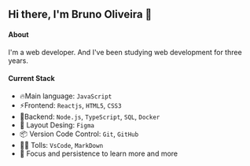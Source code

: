 ## Hi there, I'm Bruno Oliveira 👋

#### About
I'm a web developer. And I've been studying web development for three years.  

#### Current Stack
- 🔥Main language: `JavaScript`
- ⚡️Frontend: `Reactjs`, `HTML5`, `CSS3` 
- 📡Backend: `Node.js`, `TypeScript`, `SQL`, `Docker`
- 🎨 Layout Desing: `Figma`
- 📦️ Version Code Control: `Git`, `GitHub`
- 🧑‍💻 Tolls: `VsCode`, `MarkDown`
- 🚀 Focus and persistence to learn more and more
